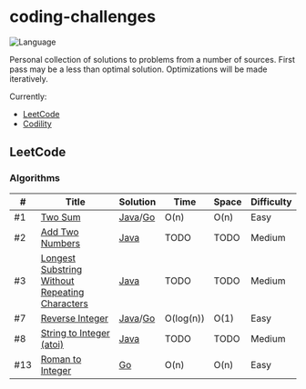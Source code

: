 # coding-challenges 

![Language](https://img.shields.io/badge/language-Java%20%2F%20Go-blue.svg)&nbsp;


Personal collection of solutions to problems from a number of sources. First pass may be a less than optimal solution. Optimizations will be made iteratively.

Currently:
- [LeetCode](https://leetcode.com/problemset/all/)
- [Codility](https://app.codility.com/programmers/lessons/1-iterations/)


## LeetCode

### Algorithms
|  #  | Title           |  Solution       |  Time           | Space           | Difficulty    |
|-----|---------------- | --------------- | --------------- | --------------- | ------------- |
#1 | [Two Sum](https://leetcode.com/problems/two-sum/) | [Java](./java/LeetCode/TwoSum.java)/[Go](./golang/LeetCode/two-sum/main.go) | O(n)      | O(n)       | Easy         |
#2 | [Add Two Numbers](https://leetcode.com/problems/add-two-numbers/) | [Java](./java/LeetCode/AddTwoNumbers.java) | TODO      | TODO       | Medium         |
#3 | [Longest Substring Without Repeating Characters](https://leetcode.com/problems/longest-substring-without-repeating-characters/) | [Java](./java/LeetCode/LengthOfLongestSubstring.java) | TODO      | TODO       | Medium         |
#7 | [Reverse Integer](https://leetcode.com/problems/reverse-integer/)| [Java](./java/LeetCode/ReverseInteger.java)/[Go](./golang/LeetCode/reverse-integer/main.go) | O(log(n))      | O(1)       | Easy         |
#8 | [String to Integer (atoi)](https://leetcode.com/problems/string-to-integer-atoi/) | [Java](./java/LeetCode/AtoI.java) | TODO      | TODO       | Medium         |
#13 | [Roman to Integer](https://leetcode.com/problems/roman-to-integer/submissions/)| [Go](./golang/LeetCode/roman-to-integer/main.go) | O(n)     | O(n)       | Easy         |

